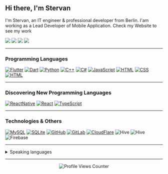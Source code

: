##  Hi there, I'm Stervan
I'm Stervan, an IT engineer & professional developer from Berlin. I'am working as a Lead Developer of Mobile Application. Check my Website to see my work


[![](https://img.shields.io/badge/website-000000?style=for-the-badge&logo=About.me&logoColor=white)](https://stervan.de/)
[![](https://img.shields.io/badge/Discord-7289DA?style=for-the-badge&logo=discord&logoColor=white)](https://discordapp.com/users/servann)
[![](https://img.shields.io/badge/Instagram-E4405F?style=for-the-badge&logo=instagram&logoColor=white)](https://www.instagram.com/stervan/)
[![](https://img.shields.io/static/v1?style=for-the-badge&message=LinkedIn&color=0A66C2&logo=LinkedIn&logoColor=FFFFFF&label=)](https://de.linkedin.com/in/stervan-o-8b2837222?trk=public_profile_browsemap)


---

### Programming Languages

[![Flutter](https://img.shields.io/badge/Flutter-02569B?style=for-the-badge&logo=flutter&logoColor=white)]()
[![Dart](https://img.shields.io/badge/Dart-0175C2?style=for-the-badge&logo=dart&logoColor=white)]()
[![Python](https://img.shields.io/badge/Python-3776AB?style=for-the-badge&logo=python&logoColor=white)]()
[![C++](https://img.shields.io/badge/C%2B%2B-00599C?style=for-the-badge&logo=c%2B%2B&logoColor=white)]()
[![C#](https://img.shields.io/badge/C%23-239120?style=for-the-badge&logo=c-sharp&logoColor=white)]()
[![JavaScript](https://img.shields.io/badge/JavaScript-F7DF1E?style=for-the-badge&logo=javascript&logoColor=black)]()
[![HTML](https://img.shields.io/badge/HTML-239120?style=for-the-badge&logo=html5&logoColor=white)]()
[![CSS](https://img.shields.io/badge/CSS-239120?&style=for-the-badge&logo=css3&logoColor=white)]()
[![HTML](https://img.shields.io/badge/HTML-239120?style=for-the-badge&logo=html5&logoColor=white)]()



---
### Discovering New Programming Languages
[![ReactNative](https://img.shields.io/badge/React_Native-20232A?style=for-the-badge&logo=react&logoColor=61DAFB)]()
[![React](https://img.shields.io/badge/React-20232A?style=for-the-badge&logo=react&logoColor=61DAFB)]()
[![TypeScript](https://img.shields.io/badge/TypeScript-007ACC?style=for-the-badge&logo=typescript&logoColor=white)]()


---

### Technologies & Others
[![MySQL](https://img.shields.io/badge/MySQL-00000F?style=for-the-badge&logo=mysql&logoColor=white)]()
[![SQLite](https://img.shields.io/badge/SQLite-07405E?style=for-the-badge&logo=sqlite&logoColor=white)]()
[![GitHub](https://img.shields.io/badge/GitHub-100000?style=for-the-badge&logo=github&logoColor=white)]()
[![GitLab](https://img.shields.io/badge/GitLab-330F63?style=for-the-badge&logo=gitlab&logoColor=white)]()
[![CloudFlare](https://img.shields.io/badge/Cloudflare-F38020?style=for-the-badge&logo=Cloudflare&logoColor=white)]()
![Hive](https://img.shields.io/static/v1?style=for-the-badge&message=Hive&color=FF7A00&logo=Hive&logoColor=FFFFFF&label=)
![Hive](https://img.shields.io/static/v1?style=for-the-badge&message=Hive&color=E31337&logo=Hive&logoColor=FFFFFF&label=)
![Firebase](https://img.shields.io/static/v1?style=for-the-badge&message=Firebase&color=222222&logo=Firebase&logoColor=FFCA28&label=)

---



<details>
  <summary>Speaking languages</summary>
  - English
  - German
  - Kurdish
  - Arabic 
</details>


---
<!--
[![SteroSterka GitHub stats](https://github-readme-stats.vercel.app/api?username=steroSterka)](https://github.com/anuraghazra/github-readme-stats)
-->
<p align="center">
  <img src="https://komarev.com/ghpvc/?username=steroSterka&color=green" alt="Profile Views Counter">
</p>




<!--
**steroSterka/steroSterka** is a ✨ _special_ ✨ repository because its `README.md` (this file) appears on your GitHub profile.

Here are some ideas to get you started:

- 🔭 I’m currently working on ...
- 🌱 I’m currently learning ...
- 👯 I’m looking to collaborate on ...
- 🤔 I’m looking for help with ...
- 💬 Ask me about ...
- 📫 How to reach me: ...
- 😄 Pronouns: ...
- ⚡ Fun fact: ...
-->
